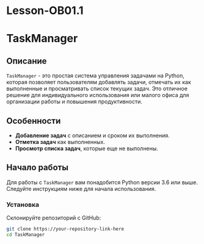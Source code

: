 # Lesson-OB01.1
 # TaskManager

## Описание
`TaskManager` - это простая система управления задачами на Python, которая позволяет пользователям добавлять задачи, отмечать их как выполненные и просматривать список текущих задач. Это отличное решение для индивидуального использования или малого офиса для организации работы и повышения продуктивности.

## Особенности
- **Добавление задач** с описанием и сроком их выполнения.
- **Отметка задач** как выполненных.
- **Просмотр списка задач**, которые еще не выполнены.

## Начало работы
Для работы с `TaskManager` вам понадобится Python версии 3.6 или выше. Следуйте инструкциям ниже для начала использования.

### Установка
Склонируйте репозиторий с GitHub:
```bash
git clone https://your-repository-link-here
cd TaskManager

